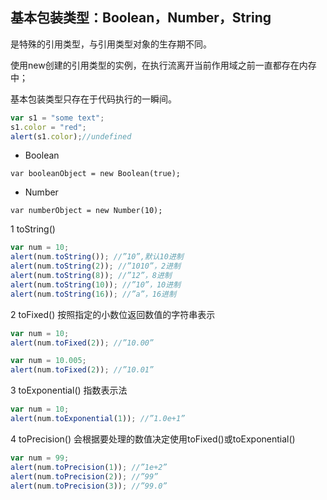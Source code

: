 ## 基本包装类型：Boolean，Number，String
是特殊的引用类型，与引用类型对象的生存期不同。     

使用new创建的引用类型的实例，在执行流离开当前作用域之前一直都存在内存中；   

基本包装类型只存在于代码执行的一瞬间。

```javascript
var s1 = "some text";
s1.color = "red";
alert(s1.color);//undefined
```

* Boolean  

`var booleanObject = new Boolean(true);`

* Number   

`var numberObject = new Number(10);`

1 toString()    

```javascript
var num = 10;
alert(num.toString()); //”10”,默认10进制
alert(num.toString(2)); //”1010”，2进制
alert(num.toString(8)); //”12”，8进制
alert(num.toString(10)); //”10”，10进制
alert(num.toString(16)); //”a”，16进制
```
2 toFixed() 按照指定的小数位返回数值的字符串表示

```javascript
var num = 10;
alert(num.toFixed(2)); //”10.00”
```    

```javascript
var num = 10.005;
alert(num.toFixed(2)); //”10.01”
```
3 toExponential() 指数表示法   
 
```javascript
var num = 10;
alert(num.toExponential(1)); //”1.0e+1”
```

4 toPrecision() 会根据要处理的数值决定使用toFixed()或toExponential()

```javascript
var num = 99;
alert(num.toPrecision(1)); //”1e+2”
alert(num.toPrecision(2)); //”99”
alert(num.toPrecision(3)); //”99.0”
```  

